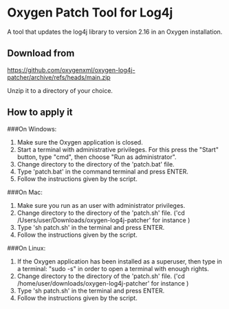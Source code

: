 # Oxygen Patch Tool for Log4j 
A tool that updates the log4j library to version 2.16 in an Oxygen installation.

## Download from
https://github.com/oxygenxml/oxygen-log4j-patcher/archive/refs/heads/main.zip

Unzip it to a directory of your choice.  

## How to apply it

###On Windows:

 1. Make sure the Oxygen application is closed.
 1. Start a terminal with administrative privileges. For this press the "Start" button, type "cmd", then choose "Run as administrator".
 1. Change directory to the directory of the 'patch.bat' file.
 1. Type 'patch.bat' in the command terminal and press ENTER.
 1. Follow the instructions given by the script. 
   
###On Mac:
 1. Make sure you run as an user with administrator privileges.
 1. Change directory to the directory of the 'patch.sh' file. ('cd /Users/user/Downloads/oxygen-log4j-patcher' for instance ) 
 1. Type 'sh patch.sh' in the terminal and press ENTER.
 1. Follow the instructions given by the script.
    
###On Linux:
 1. If the Oxygen application has been installed as a superuser, then type in a terminal: "sudo -s" in order to open a terminal with enough rights.
 1. Change directory to the directory of the 'patch.sh' file. ('cd /home/user/downloads/oxygen-log4j-patcher' for instance )
 1. Type 'sh patch.sh' in the terminal and press ENTER.
 1. Follow the instructions given by the script.
   